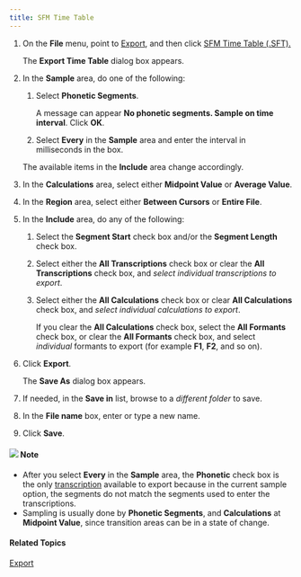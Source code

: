 ```yaml
---
title: SFM Time Table
---
```


1. On the **File** menu, point to [Export](overview), and then click [SFM Time Table (.SFT).](time-table)

    The **Export Time Table** dialog box appears.

1. In the **Sample** area, do one of the following:
   1. Select **Phonetic Segments**.

      A message can appear **No phonetic segments. Sample on time interval**. Click **OK**.

    1. Select **Every** in the **Sample** area and enter the interval in milliseconds in the box.

    The available items in the **Include** area change accordingly.

1. In the **Calculations** area, select either **Midpoint Value** or **Average Value**.
1. In the **Region** area, select either **Between Cursors** or **Entire File**.
1. In the **Include** area, do any of the following:
   1. Select the **Segment Start** check box and/or the **Segment Length** check box.
   1. Select either the **All Transcriptions** check box or clear the **All Transcriptions** check box, and *select individual transcriptions to export*.
   1. Select either the **All Calculations** check box or clear **All Calculations** check box, and *select individual calculations to export*.

      If you clear the **All Calculations** check box, select the **All Formants** check box, or clear the **All Formants** check box, and select *individual* formants to export (for example **F1**, **F2**, and so on).

1. Click **Export**.

    The **Save As** dialog box appears.

1. If needed, in the **Save in** list, browse to a *different folder* to save.
1. In the **File name** box, enter or type a new name.
1. Click **Save**.

#### ![](../../../../images/001.png) **Note**
- After you select **Every** in the **Sample** area, the **Phonetic** check box is the only [transcription](../../edit/transcription/guidelines) available to export because in the current sample option, the segments do not match the segments used to enter the transcriptions.
- Sampling is usually done by **Phonetic Segments**, and **Calculations** at **Midpoint Value**, since transition areas can be in a state of change.

#### **Related Topics**
[Export](overview)